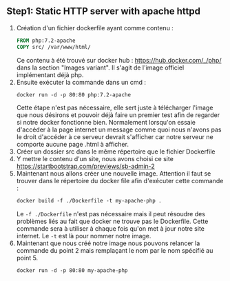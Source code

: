 ## Step1: Static HTTP server with apache httpd

1. Création d'un fichier dockerfile ayant comme contenu :
    ```dockerfile
    FROM php:7.2-apache
    COPY src/ /var/www/html/
    ```
    Ce contenu à été trouvé sur docker hub : https://hub.docker.com/_/php/
    dans la section "Images variant". Il s'agit de l'image officiel
    implémentant déjà php.
2. Ensuite exécuter la commande dans un cmd :
    ```dockerfile 
    docker run -d -p 80:80 php:7.2-apache
    ```
    Cette étape n'est pas nécessaire, elle sert juste à télécharger
    l'image que nous désirons et pouvoir déjà faire un premier test afin
    de regarder si notre docker fonctionne bien. Normalement lorsqu'on
    essaie d'accéder à la page internet un message comme quoi nous
    n'avons pas le droit d'accéder à ce serveur devrait s'afficher car
    notre serveur ne comporte aucune page .html à afficher.
3. Créer un dossier src dans le même répertoire que le fichier Dockerfile
4. Y mettre le contenu d'un site, nous avons choisi ce site https://startbootstrap.com/previews/sb-admin-2
5. Maintenant nous allons créer une nouvelle image. Attention il faut se
	trouver dans le répertoire du docker file afin d'exécuter cette
	commande :
    ```dockerfile
    docker build -f ./Dockerfile -t my-apache-php .
    ```
    Le `-f ./Dockerfile` n'est pas nécessaire mais il peut résoudre des
    problèmes liés au fait que docker ne trouve pas le Dockerfile. Cette
    commande sera à utiliser à chaque fois qu'on met à jour notre site
    internet. Le `-t` est là pour nommer notre image.
6. Maintenant que nous créé notre image nous pouvons relancer la
	commande du point 2 mais remplaçant le nom par le nom spécifié au
	point 5.
	```dockerfile 
    docker run -d -p 80:80 my-apache-php
   ```
